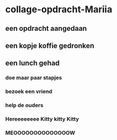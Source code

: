 # collage-opdracht-Mariia
## een opdracht aangedaan
## een kopje koffie gedronken
## een lunch gehad
### doe maar paar stapjes
### bezoek een vriend
### help de ouders

### Hereeeeeeee Kitty kitty Kitty
### MEOOOOOOOOOOOOOOW
